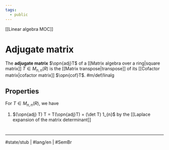 ```yaml
---
tags:
  - public
---
```

[[Linear algebra MOC]]
# Adjugate matrix

The **adjugate matrix** $\opn{adj}T$ of a [[Matrix algebra over a ring|square matrix]] $T \in M_{n , n}(R)$ is the [[Matrix transpose|transpose]] of its [[Cofactor matrix|cofactor matrix]] $\opn{cof}T$. #m/def/linalg 

## Properties

For $T \in M_{n,n}(R)$, we have

1. $(\opn{adj} T) T = T(\opn{adj}T) = (\det T) 1_{n}$ by the [[Laplace expansion of the matrix determinant]]

#
---
#state/stub | #lang/en | #SemBr
